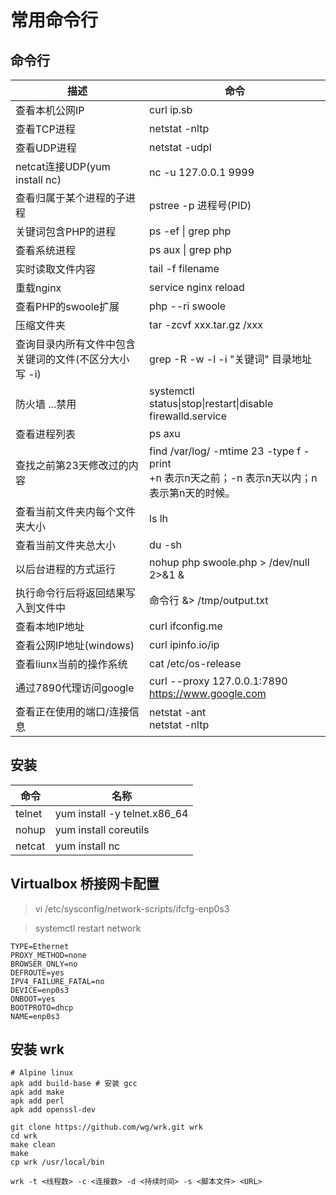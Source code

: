 # 常用命令行

## 命令行

| 描述                              | 命令                                                         |
|---------------------------------|------------------------------------------------------------|
| 查看本机公网IP                        | curl ip.sb                                                 |
| 查看TCP进程                         | netstat -nltp                                              |
| 查看UDP进程                         | netstat -udpl                                              |
| netcat连接UDP(yum install nc)     | nc -u 127.0.0.1 9999                                       |
| 查看归属于某个进程的子进程                   | pstree -p 进程号(PID)                                         |
| 关键词包含PHP的进程                     | ps -ef \| grep php                                         |
| 查看系统进程                          | ps aux \| grep php                                         |
| 实时读取文件内容                        | tail -f filename                                           |
| 重载nginx                         | service nginx reload                                       |
| 查看PHP的swoole扩展                  | php --ri swoole                                            |
| 压缩文件夹                           | tar -zcvf xxx.tar.gz /xxx                                  |
| 查询目录内所有文件中包含关键词的文件(不区分大小写 -i)   | grep -R -w -l -i "关键词" 目录地址                                |
| 防火墙 ...禁用                       | systemctl status\|stop\|restart\|disable firewalld.service |
| 查看进程列表                          | ps axu                                                     |
| 查找之前第23天修改过的内容                  | find /var/log/ -mtime 23 -type f -print <br/> +n 表示n天之前；-n 表示n天以内；n 表示第n天的时候。             |
| 查看当前文件夹内每个文件夹大小                 | ls lh                                                      |
| 查看当前文件夹总大小                      | du -sh                                                     |
| 以后台进程的方式运行                      | nohup php swoole.php > /dev/null 2>&1 &                    |
| 执行命令行后将返回结果写入到文件中               | 命令行 &> /tmp/output.txt                                     |
| 查看本地IP地址                        | curl ifconfig.me                                           |
| 查看公网IP地址(windows)               | curl ipinfo.io/ip                                          |
| 查看liunx当前的操作系统                  | cat /etc/os-release                                        |
| 通过7890代理访问google                | curl --proxy 127.0.0.1:7890 https://www.google.com         |
| 查看正在使用的端口/连接信息                  | netstat -ant <br/> netstat -nltp                           |

## 安装

| 命令     | 名称                           |
|--------|------------------------------|
| telnet | yum install -y telnet.x86_64 |
| nohup  | yum install coreutils        |
| netcat | yum install nc               |

## Virtualbox 桥接网卡配置

> vi /etc/sysconfig/network-scripts/ifcfg-enp0s3

> systemctl restart network

```Shell
TYPE=Ethernet
PROXY_METHOD=none
BROWSER_ONLY=no
DEFROUTE=yes
IPV4_FAILURE_FATAL=no
DEVICE=enp0s3
ONBOOT=yes
BOOTPROTO=dhcp
NAME=enp0s3
```

## 安装 wrk

```shell
# Alpine linux
apk add build-base # 安装 gcc
apk add make
apk add perl
apk add openssl-dev

git clone https://github.com/wg/wrk.git wrk
cd wrk
make clean
make
cp wrk /usr/local/bin

wrk -t <线程数> -c <连接数> -d <持续时间> -s <脚本文件> <URL>
```